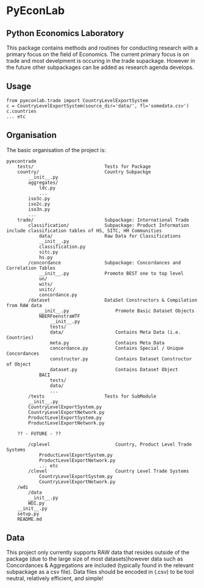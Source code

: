 PyEconLab 
===========

Python Economics Laboratory
---------------------------

This package contains methods and routines for conducting research with a primary focus on the field of Economics. The current primary focus is on trade and most develpment is occuring in the trade supackage. However in the future other subpackages can be added as research agenda develops. 

Usage
-----

	from pyeconlab.trade import CountryLevelExportSystem
	c = CountryLevelExportSystem(source_dir='data/', fl='somedata.csv')
	c.countries
	... etc


Organisation
------------

The basic organisation of the project is:

	pyecontrade
		tests/ 							Tests for Package
		country/ 						Country Subpackge
			__init__.py
			aggregates/
				ldc.py
				...
			iso3c.py
			iso2c.py
			iso3n.py
			...
		trade/ 							Subpackage: International Trade
			classification/ 			Subpackage: Product Information include classification tables of HS, SITC, HH Communities
				data/	 				Raw Data for Classifications
				__init__.py
				classification.py
				sitc.py
				hs.py
			/concordance 				Subpackage: Concordances and Correlation Tables
				__init__.py 			Promote BEST one to top level
				un/
				wits/
				usitc/
				concordance.py
			/dataset     	 			DataSet Constructors & Compilation from RAW data		
				__init__.py 				Promote Basic Dataset Objects 
				NBERFeenstraWTF
					__init__.py
					tests/
					data/ 					Contains Meta Data (i.e. Countries)
					meta.py 				Contains Meta Data
		 			concordance.py 			Contains Special / Unique Concordances
					constructor.py 			Contains Dataset Constructor of Object
					dataset.py 				Contains Dataset Object
				BACI
					tests/
					data/
					...
			/tests						Tests for SubModule	
			__init__.py
			CountryLevelExportSystem.py
			CountryLevelExportNetwork.py
			ProductLevelExportSystem.py
			ProductLevelExportNetwork.py

		?? - FUTURE - ??

			/cplevel 						Country, Product Level Trade Systems
				ProductLevelExportSystem.py
				ProductLevelExportNetwork.py
				... etc
			/clevel 						Country Level Trade Systems
				CountryLevelExportSystem.py
				CountryLevelExportNetwork.py
		/wdi
			/data
			__init__.py
			WDI.py
		__init__.py
		setup.py
		README.md

Data
----

This project only currently supports RAW data that resides outside of the package (due to the large size of most datasets)however data such as Concordances & Aggregations are included (typically found in the relevant subpackage as a csv file). Data files should be encoded in (.csv) to be tool neutral, relatively efficient, and simple!